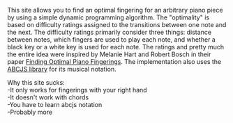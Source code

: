 This site allows you to find an optimal fingering for an arbitrary piano piece by using a simple dynamic programming algorithm. The "optimality" is based on difficulty ratings assigned to the transitions between one note and the next. The difficulty ratings primarily consider three things: distance between notes, which fingers are used to play each note, and whether a black key or a white key is used for each note. The ratings and pretty much the entire idea were inspired by Melanie Hart and Robert Bosch in their paper <a href="http://web.gps.caltech.edu/~tsai/files/HartBoschTsai_2000.pdf">Finding Optimal Piano Fingerings</a>. The implementation also uses the <a href="https://github.com/paulrosen/abcjs">ABCJS library</a> for its musical notation. 

Why this site sucks:<br>
-It only works for fingerings with your right hand <br>
-It doesn't work with chords <br>
-You have to learn abcjs notation <br>
-Probably more 

